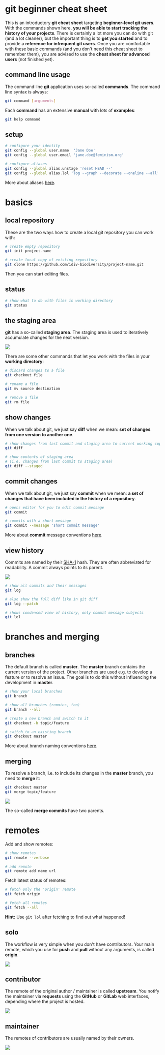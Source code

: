 # git beginner cheat sheet

This is an introductory **git cheat sheet** targeting **beginner-level git users**. With the commands shown here, **you will be able to start tracking the history of your projects**. There is certainly a lot more you can do with git (and a lot cleaner), but the important thing is to **get you started** and to provide a **reference for infrequent git users**. Once you are comfortable with these basic commands (and you don't need this cheat sheet to remember them), you are advised to use the **cheat sheet for advanced users** (not finished yet).

## command line usage

The command line **git** application uses so-called **commands**. The command line syntax is always:

```bash
git command [arguments]
```

Each **command** has an extensive **manual** with lots of **examples**:

```bash
git help command
```

## setup

```bash
# configure your identity
git config --global user.name  'Jane Doe'
git config --global user.email 'jane.doe@feminism.org'

# configure aliases
git config --global alias.unstage 'reset HEAD --'
git config --global alias.lol 'log --graph --decorate --oneline --all'
```

More about aliases [here][aliases].

# basics

## local repository

These are the two ways how to create a local git repository you can work with:

```bash
# create empty repository
git init project-name

# create local copy of existing repository
git clone https://github.com/idiv-biodiversity/project-name.git
```

Then you can start editing files.

## status

```bash
# show what to do with files in working directory
git status
```

## the staging area

**git** has a so-called **staging area**. The staging area is used to iteratively accumulate changes for the next version.

![](local-operations.svg)

There are some other commands that let you work with the files in your **working directory**:

```bash
# discard changes to a file
git checkout file

# rename a file
git mv source destination

# remove a file
git rm file
```

## show changes

When we talk about git, we just say **diff** when we mean: **set of changes from one version to another one**.

```bash
# show changes from last commit and staging area to current working copy
git diff

# show contents of staging area
# (i.e. changes from last commit to staging area)
git diff --staged
```

## commit changes

When we talk about git, we just say **commit** when we mean: **a set of changes that have been included in the history of a repository**.

```bash
# opens editor for you to edit commit message
git commit

# commits with a short message
git commit --message 'short commit message'
```

More about **commit** message conventions [here][commit messages].

## view history

Commits are named by their [SHA-1][] hash. They are often abbreviated for readability. A commit always points to its parent.

![](git-tree.svg)

```bash
# show all commits and their messages
git log

# also show the full diff like in git diff
git log --patch

# shows condensed view of history, only commit message subjects
git lol
```

# branches and merging

## branches

The default branch is called **master**. The **master** branch contains the current version of the project. Other branches are used e.g. to develop a feature or to resolve an issue. The goal is to do this without influencing the development in **master**.

```bash
# show your local branches
git branch

# show all branches (remotes, too)
git branch --all

# create a new branch and switch to it
git checkout -b topic/feature

# switch to an existing branch
git checkout master
```

More about branch naming conventions [here][branch naming].

## merging

To resolve a branch, i.e. to include its changes in the **master** branch, you need to **merge** it:

```bash
git checkout master
git merge topic/feature
```

![](git-merge.svg)

The so-called **merge commits** have two parents.

# remotes

Add and show remotes:

```bash
# show remotes
git remote --verbose

# add remote
git remote add name url
```

Fetch latest status of remotes:

```bash
# fetch only the 'origin' remote
git fetch origin

# fetch all remotes
git fetch --all
```

**Hint:** Use `git lol` after fetching to find out what happened!

## solo

The workflow is very simple when you don't have contributors. Your main remote, which you use for **push** and **pull** without any arguments, is called **origin**.

![](git-remote-solo.svg)

## contributor

The remote of the original author / maintainer is called **upstream**. You notify the maintainer via **requests** using the **GitHub** or **GitLab** web interfaces, depending where the project is hosted.

![](git-remote-contributor.svg)

## maintainer

The remotes of contributors are usually named by their owners.

![](git-remote-maintainer.svg)


[aliases]: https://idiv-biodiversity.github.io/git-knowledge-base/aliases.html
[commit messages]: https://idiv-biodiversity.github.io/git-knowledge-base/commit-message-conventions.html
[branch naming]: https://idiv-biodiversity.github.io/git-knowledge-base/branch-naming-conventions.html
[SHA-1]: https://en.wikipedia.org/wiki/SHA-1
